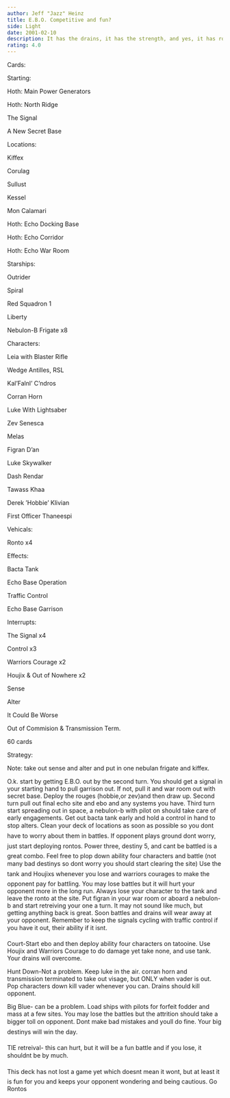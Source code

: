 ```yaml
---
author: Jeff "Jazz" Heinz
title: E.B.O. Competitive and fun?
side: Light
date: 2001-02-10
description: It has the drains, it has the strength, and yes, it has rontos.
rating: 4.0
---
```

Cards: 

Starting:
Hoth:  Main Power Generators
Hoth:  North Ridge
The Signal
A New Secret Base

Locations:
Kiffex
Corulag
Sullust
Kessel
Mon Calamari
Hoth:  Echo Docking Base
Hoth:  Echo Corridor
Hoth:  Echo War Room

Starships:
Outrider
Spiral
Red Squadron 1
Liberty
Nebulon-B Frigate x8

Characters:
Leia with Blaster Rifle
Wedge Antilles, RSL
Kal’Falnl’ C’ndros
Corran Horn
Luke With Lightsaber
Zev Senesca
Melas
Figran D’an
Luke Skywalker
Dash Rendar
Tawass Khaa
Derek ’Hobbie’ Klivian
First Officer Thaneespi

Vehicals:
Ronto x4

Effects:
Bacta Tank
Echo Base Operation
Traffic Control
Echo Base Garrison

Interrupts:
The Signal x4
Control x3
Warriors Courage x2
Houjix & Out of Nowhere x2
Sense
Alter
It Could Be Worse
Out of Commision & Transmission Term.

60 cards


Strategy: 

Note:  take out sense and alter and put in one nebulan frigate and kiffex.

O.k. start by getting E.B.O. out by the second turn. You should get a signal in your starting hand to pull garrison out. If not, pull it and war room out with secret base. Deploy the rouges (hobbie,or zev)and then draw up. Second turn pull out final echo site and ebo and any systems you have. Third turn start spreading out in space, a nebulon-b with pilot on should take care of early engagements. Get out bacta tank early and hold a control in hand to stop alters. Clean your deck of locations as soon as possible so you dont have to worry about them in battles. If opponent plays ground dont worry, just start deploying rontos. Power three, destiny 5, and cant be battled is a great combo. Feel free to plop down ability four characters and battle (not many bad destinys so dont worry you should start clearing the site) Use the tank and Houjixs whenever you lose and warriors courages to make the opponent pay for battling. You may lose battles but it will hurt your opponent more in the long run. Always lose your character to the tank and leave the ronto at the site. Put figran in your war room or aboard a nebulon-b and start retreiving your one a turn. It may not sound like much, but getting anything back is great. Soon battles and drains will wear away at your opponent. Remember to keep the signals cycling with traffic control if you have it out, their ability if it isnt.

Court-Start ebo and then deploy ability four characters on tatooine. Use Houjix and Warriors Courage to do damage yet take none, and use tank. Your drains will overcome.

Hunt Down-Not a problem. Keep luke in the air. corran horn and transmission terminated to take out visage, but ONLY when vader is out. Pop characters down kill vader whenever you can. Drains should kill opponent.  

Big Blue- can be a problem. Load ships with pilots for forfeit fodder and mass at a few sites. You may lose the battles but the attrition should take a bigger toll on opponent. Dont make bad mistakes and youll do fine. Your big destinys will win the day.

TIE retreival- this can hurt, but it will be a fun battle and if you lose, it shouldnt be by much.

This deck has not lost a game yet which doesnt mean it wont, but at least it is fun for you and keeps your opponent wondering and being cautious. Go Rontos   